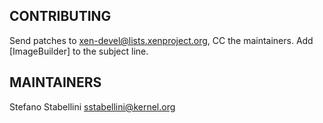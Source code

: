 CONTRIBUTING
------------

Send patches to xen-devel@lists.xenproject.org, CC the maintainers.
Add [ImageBuilder] to the subject line.


MAINTAINERS
-----------

Stefano Stabellini <sstabellini@kernel.org>
